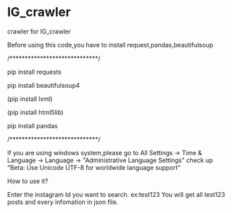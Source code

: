 # IG_crawler
crawler for IG_crawler

Before using this code,you have to install request,pandas,beautifulsoup

/*****************************/

pip install requests 

pip install beautifulsoup4

(pip install lxml)

(pip install html5lib)

pip install pandas

/*****************************/

If you are using windows system,please go to All Settings -> Time & Language -> Language -> "Administrative Language Settings"
check up "Beta: Use Unicode UTF-8 for worldwide language support"


How to use it?

Enter the instagram Id you want to search. ex:test123
You will get all test123 posts and every infomation in json file.

